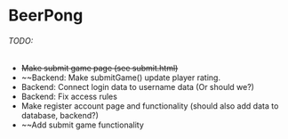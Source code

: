 # BeerPong

###### TODO:

- ~~Make submit game page (see submit.html)~~
- ~~Backend: Make submitGame() update player rating.
- Backend: Connect login data to username data (Or should we?)
- Backend: Fix access rules
- Make register account page and functionality (should also add data to database, backend?)
- ~~Add submit game functionality
